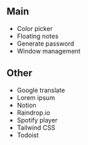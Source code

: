 ## Main

* Color picker
* Floating notes
* Generate password
* Window management

## Other

* Google translate
* Lorem ipsum
* Notion
* Raindrop.io
* Spotify player
* Tailwind CSS
* Todoist

